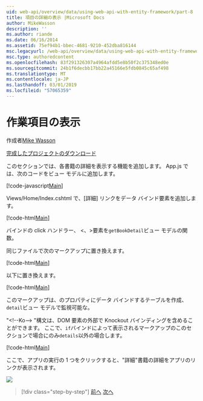 ```yaml
---
uid: web-api/overview/data/using-web-api-with-entity-framework/part-8
title: 項目の詳細の表示 |Microsoft Docs
author: MikeWasson
description: ''
ms.author: riande
ms.date: 06/16/2014
ms.assetid: 75ef94b1-bbec-4681-9210-452dba816144
msc.legacyurl: /web-api/overview/data/using-web-api-with-entity-framework/part-8
msc.type: authoredcontent
ms.openlocfilehash: 83f291326307a4964afdd5e8b50f2c375348ed0e
ms.sourcegitcommit: 24b1f6decbb17bb22a45166e5fdb0845c65af498
ms.translationtype: MT
ms.contentlocale: ja-JP
ms.lasthandoff: 03/01/2019
ms.locfileid: "57065359"
---
```

<a name="display-item-details"></a>作業項目の表示
====================
作成者[Mike Wasson](https://github.com/MikeWasson)

[完成したプロジェクトのダウンロード](https://github.com/MikeWasson/BookService)

このセクションでは、各書籍の詳細を表示する機能を追加します。 App.js では、次のコードをビュー モデルに追加します。

[!code-javascript[Main](part-8/samples/sample1.js)]

Views/Home/Index.cshtml で、[詳細] リンクをデータ バインド要素を追加します。

[!code-html[Main](part-8/samples/sample2.html?highlight=5)]

バインドの click ハンドラー、 &lt;、&gt;要素を`getBookDetail`ビュー モデルの関数。

同じファイルで次のマークアップに置き換えます。

[!code-html[Main](part-8/samples/sample3.html)]

以下に置き換えます。

[!code-html[Main](part-8/samples/sample4.html)]

このマークアップは、のプロパティにデータ バインドするテーブルを作成、`detail`ビュー モデルで監視可能な。

"&lt;!--Ko--&gt; &quot;構文は、DOM 要素の外部で Knockout バインディングを含めることができます。 ここで、`if`バインドによって表示されるマークアップのこのセクションで場合にのみ`details`以外の場合します。

[!code-html[Main](part-8/samples/sample5.html)]

ここで、アプリの実行の 1 つをクリックすると、&quot;詳細&quot;書籍の詳細をアプリのリンクが表示されます。

[![](part-8/_static/image2.png)](part-8/_static/image1.png)

> [!div class="step-by-step"]
> [前へ](part-7.md)
> [次へ](part-9.md)
